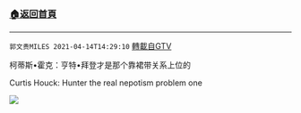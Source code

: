 ﻿###  [:house:返回首頁](https://github.com/ourhimalayas/txt)
---

`郭文贵MILES 2021-04-14T14:29:10` [轉載自GTV](https://gtv.org/web/#/UserInfo/5e596957357cc612d35a8044)

柯蒂斯•霍克：亨特•拜登才是那个靠裙带关系上位的

Curtis Houck: Hunter the real nepotism problem one

[![](https://filegroup.gtv.org/cdn-cgi/image/width=600/https://filegroup.gtv.org/group7/web/20210414/14/29/0/dd17fe7e18e9cccbbbff25159f5ec25d.jpg)](https://filegroup.gtv.org/group7/web/20210414/14/29/0/c10dc80dae00737637e9410df63d84b7.mp4)